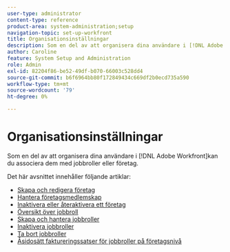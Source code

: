 ```yaml
---
user-type: administrator
content-type: reference
product-area: system-administration;setup
navigation-topic: set-up-workfront
title: Organisationsinställningar
description: Som en del av att organisera dina användare i [!DNL Adobe Workfront]kan du associera dem med jobbroller eller företag.
author: Caroline
feature: System Setup and Administration
role: Admin
exl-id: 82204f86-be52-49df-b070-66003c528dd4
source-git-commit: b6f6964bb80f172849434c669df2b0ecd735a590
workflow-type: tm+mt
source-wordcount: '79'
ht-degree: 0%

---
```


# Organisationsinställningar

Som en del av att organisera dina användare i [!DNL Adobe Workfront]kan du associera dem med jobbroller eller företag.

Det här avsnittet innehåller följande artiklar:

* [Skapa och redigera företag](../../../administration-and-setup/set-up-workfront/organizational-setup/create-and-edit-companies.md)
* [Hantera företagsmedlemskap](../../../administration-and-setup/set-up-workfront/organizational-setup/manage-company-memberships.md)
* [Inaktivera eller återaktivera ett företag](../../../administration-and-setup/set-up-workfront/organizational-setup/deactivate-a-company.md)
* [Översikt över jobbroll](../../../administration-and-setup/set-up-workfront/organizational-setup/job-role-overview.md)
* [Skapa och hantera jobbroller](../../../administration-and-setup/set-up-workfront/organizational-setup/create-manage-job-roles.md)
* [Inaktivera jobbroller](../../../administration-and-setup/set-up-workfront/organizational-setup/deactivate-job-roles.md)
* [Ta bort jobbroller](../../../administration-and-setup/set-up-workfront/organizational-setup/delete-job-roles.md)
* [Åsidosätt faktureringssatser för jobbroller på företagsnivå](../../../administration-and-setup/set-up-workfront/organizational-setup/override-job-role-billing-rates-company-level.md)
